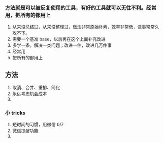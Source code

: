 
### 方法就是可以被反复使用的工具，有好的工具就可以无往不利。经常用，把所有的都用上

1. 从来没总结过，从来没整理过，做法非常原始朴素，效率非常低，做事常常久攻不下。
2. 需要一个基准 base，以后再在这个上面补充改进
3. 多学一条，解决一类问题；改进一件，改进几万件事
4. 经常用
5. 把所有的都用上


## 方法
1. 取消、合并、重排、简化
2. 永远考虑机会成本
3. 


### 小 tricks
1. 短时间的习惯，用微信 0/7  
2. 微信提醒功能  
3. 
